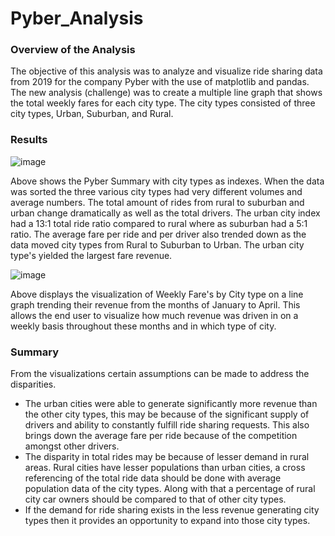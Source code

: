 # Pyber_Analysis

### Overview of the Analysis
The objective of this analysis was to analyze and visualize ride sharing data from 2019 for the company Pyber with the use of matplotlib and pandas. The new analysis (challenge) 
was to create a multiple line graph that shows the total weekly fares for each city type. The city types consisted of three city types, Urban, Suburban, and Rural. 


### Results 

![image](https://user-images.githubusercontent.com/85713568/136918095-fcceb045-d4e9-4ab2-bf4c-7421482054c8.png)

Above shows the Pyber Summary with city types as indexes. When the data was sorted the three various city types had very different volumes and average numbers. The total amount of rides from rural to suburban and urban change dramatically as well as the total drivers. The urban city index had a 13:1 total ride ratio compared to rural where as suburban had a 5:1 ratio. The average fare per ride and per driver also trended down as the data moved city types from Rural to Suburban to Urban. The urban city type's yielded the largest fare revenue. 

![image](https://user-images.githubusercontent.com/85713568/136919735-fdc13aa9-14c9-4e3a-99ca-2af1054a72cc.png)

Above displays the visualization of Weekly Fare's by City type on a line graph trending their revenue from the months of January to April. This allows the end user to visualize how much revenue was driven in on a weekly basis throughout these months and in which type of city. 

### Summary
From the visualizations certain assumptions can be made to address the disparities. 

* The urban cities were able to generate significantly more revenue than the other city types, this may be because of the significant supply of drivers and ability to constantly fulfill ride sharing requests. This also brings down the average fare per ride because of the competition amongst other drivers.
* The disparity in total rides may be because of lesser demand in rural areas. Rural cities have lesser populations than urban cities, a cross referencing of the total ride data should be done with average population data of the city types. Along with that a percentage of rural city car owners should be compared to that of other city types. 
* If the demand for ride sharing exists in the less revenue generating city types then it provides an opportunity to expand into those city types.


